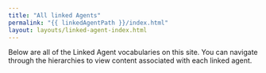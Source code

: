 ```yaml
---
title: "All linked Agents"
permalink: "{{ linkedAgentPath }}/index.html"
layout: layouts/linked-agent-index.html
---
```

Below are all of the Linked Agent vocabularies on this site. You can navigate through the hierarchies
to view content associated with each linked agent.
